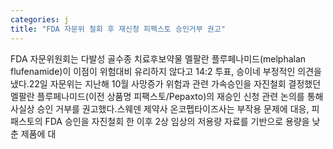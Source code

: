```yaml
---
categories: j
title: "FDA 자문위 철회 후 재신청 피펙스토 승인거부 권고"
---
```

FDA 자문위원회는 다발성 골수종 치료후보약물 멜팔란 플루페나미드(melphalan flufenamide)이 이점이 위험대비 유리하지 않다고 14:2 투표, 승이네 부정적인 의견을 냈다.22일 자문위는 지난해 10월 사망증가 위험과 관련 가속승인을 자진철회 결정했던 멜팔란 플루페나미드(이전 상품명 피팩스토/Pepaxto)의 재승인 신청 관련 논의를 통해 사실상 승인 거부를 권고했다.스웨덴 제약사 온코펩타이즈사는 부작용 문제에 대응, 피패스토의 FDA 승인을 자진철회 한 이후 2상 임상의 저용량 자료를 기반으로 용량을 낮춘 제품에 대